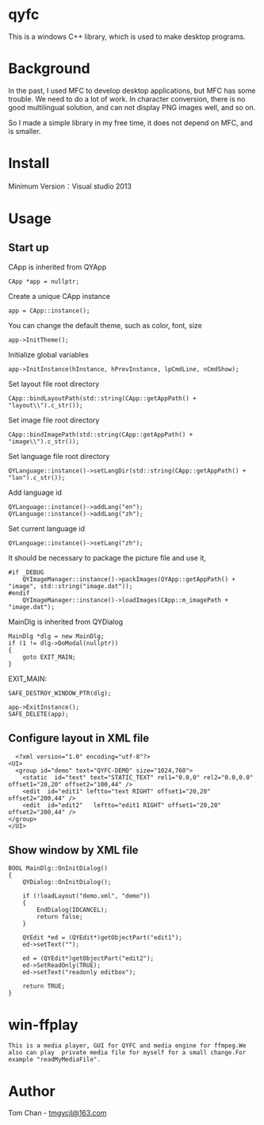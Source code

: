 # qyfc
This is a windows C++ library, which is used to make desktop programs.

# Background

In the past, I used MFC to develop desktop applications, but MFC has some trouble. We need to do a lot of work. In character conversion, there is no good multilingual solution, and can not display PNG images well, and so on.

So I made a simple library in my free time, it does not depend on MFC, and is smaller. 


# Install

Minimum Version：Visual studio 2013

# Usage

## Start up


  CApp  is inherited from QYApp
	
	CApp *app = nullptr;
	
  Create a unique CApp instance
  
	app = CApp::instance();
  
  You can change the default theme, such as color, font, size
  
	app->InitTheme();
  
  Initialize global variables
	
  	app->InitInstance(hInstance, hPrevInstance, lpCmdLine, nCmdShow);

  Set layout file root directory

	CApp::bindLayoutPath(std::string(CApp::getAppPath() + "layout\\").c_str());
  
  Set image file root directory
  
	CApp::bindImagePath(std::string(CApp::getAppPath() + "image\\").c_str());
  
  Set language file root directory
  
	QYLanguage::instance()->setLangDir(std::string(CApp::getAppPath() + "lan").c_str());
  
  Add language id
  
	QYLanguage::instance()->addLang("en");
	QYLanguage::instance()->addLang("zh");
  
  Set current language id
  
	QYLanguage::instance()->setLang("zh");

  It should be necessary to package the picture file and use it,

	#if _DEBUG
		QYImageManager::instance()->packImages(QYApp::getAppPath() + "image", std::string("image.dat"));
	#endif
		QYImageManager::instance()->loadImages(CApp::m_imagePath + "image.dat");

  MainDlg  is inherited from QYDialog 
  
	MainDlg *dlg = new MainDlg;
	if (1 != dlg->DoModal(nullptr))
	{
		goto EXIT_MAIN;
	}

EXIT_MAIN:
	
	SAFE_DESTROY_WINDOW_PTR(dlg);

	app->ExitInstance();
	SAFE_DELETE(app);

## Configure layout in XML file

	  <?xml version="1.0" encoding="utf-8"?>
	<UI>
	  <group id="demo" text="QYFC-DEMO" size="1024,760">
	    <static  id="text" text="STATIC_TEXT" rel1="0.0,0" rel2="0.0,0.0" offset1="20,20" offset2="100,44" />
	    <edit  id="edit1" leftto="text RIGHT" offset1="20,20" offset2="200,44" />
	    <edit  id="edit2"   leftto="edit1 RIGHT" offset1="20,20" offset2="200,44" />
	</group> 
	</UI>

## Show window by  XML file

	BOOL MainDlg::OnInitDialog()
	{
		QYDialog::OnInitDialog();

		if (!loadLayout("demo.xml", "demo"))
		{
			EndDialog(IDCANCEL);
			return false;
		}

		QYEdit *ed = (QYEdit*)getObjectPart("edit1");
		ed->setText("");

		ed = (QYEdit*)getObjectPart("edit2");
		ed->SetReadOnly(TRUE);
		ed->setText("readonly editbox");

		return TRUE;
	}


# win-ffplay

	This is a media player, GUI for QYFC and media engine for ffmpeg.We also can play  private media file for myself for a small change.For  example "readMyMediaFile".

 
	
# Author

Tom Chan - tmgycjl@163.com


